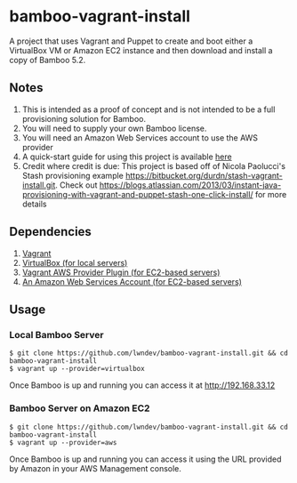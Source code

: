 bamboo-vagrant-install
===================

A project that uses Vagrant and Puppet to create and boot either a VirtualBox VM or Amazon EC2 instance and then download and install a copy of Bamboo 5.2.  

## Notes

1. This is intended as a proof of concept and is not intended to be a full provisioning solution for Bamboo.
2. You will need to supply your own Bamboo license.
3. You will need an Amazon Web Services account to use the AWS provider
4. A quick-start guide for using this project is available [here](http://www.lwndev.com/posts/2013/4/21/tutorial-using-the-vagrant-aws-provider-plugin-to-create-a-bamboo-ci-server-in-the-cloud)
5. Credit where credit is due: This project is based off of Nicola Paolucci's Stash provisioning example https://bitbucket.org/durdn/stash-vagrant-install.git. Check out https://blogs.atlassian.com/2013/03/instant-java-provisioning-with-vagrant-and-puppet-stash-one-click-install/ for more details

## Dependencies

1. [Vagrant](http://downloads.vagrantup.com/)
2. [VirtualBox (for local servers)](https://www.virtualbox.org/wiki/Downloads)
3. [Vagrant AWS Provider Plugin (for EC2-based servers)](https://github.com/mitchellh/vagrant-aws)
4. [An Amazon Web Services Account (for EC2-based servers)](http://aws.amazon.com)

## Usage

### Local Bamboo Server

	$ git clone https://github.com/lwndev/bamboo-vagrant-install.git && cd bamboo-vagrant-install
	$ vagrant up --provider=virtualbox

Once Bamboo is up and running you can access it at http://192.168.33.12

### Bamboo Server on Amazon EC2

	$ git clone https://github.com/lwndev/bamboo-vagrant-install.git && cd bamboo-vagrant-install
	$ vagrant up --provider=aws

Once Bamboo is up and running you can access it using the URL provided by Amazon in your AWS Management console.
